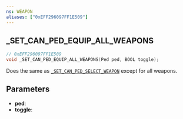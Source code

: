 ```yaml
---
ns: WEAPON
aliases: ["0xEFF296097FF1E509"]
---
```

## _SET_CAN_PED_EQUIP_ALL_WEAPONS

```c
// 0xEFF296097FF1E509
void _SET_CAN_PED_EQUIP_ALL_WEAPONS(Ped ped, BOOL toggle);
```

Does the same as [`_SET_CAN_PED_SELECT_WEAPON`](https://docs.fivem.net/natives/?_0xB4771B9AAF4E68E4) except for all weapons.


## Parameters
* **ped**: 
* **toggle**: 


